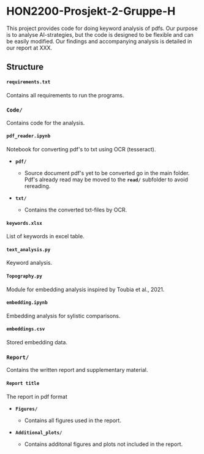 # HON2200-Prosjekt-2-Gruppe-H

This project provides code for doing keyword analysis of pdfs. Our purpose is to analyse AI-strategies, but the code is designed to be flexible and can be easily modified. Our findings and accompanying analysis is detailed in our report at XXX.

## Structure

#### `requirements.txt`
Contains all requirements to run the programs.


### `Code/`
Contains code for the analysis.

#### `pdf_reader.ipynb`
Notebook for converting pdf's to txt using OCR (tesseract).

- **`pdf/`**
  - Source document pdf's yet to be converted go in the main folder. Pdf's already read may be moved to the **`read/`** subfolder to avoid rereading.

- **`txt/`**
  - Contains the converted txt-files by OCR.


#### `keywords.xlsx`
List of keywords in excel table.

#### `text_analysis.py`
Keyword analysis.

#### `Topography.py`
Module for embedding analysis inspired by Toubia et al., 2021.

#### `embedding.ipynb`
Embedding analysis for sylistic comparisons.

#### `embeddings.csv`
Stored embedding data.



### `Report/`
Contains the written report and supplementary material.

#### `Report title`
The report in pdf format

- **`Figures/`**
  - Contains all figures used in the report.

- **`Additional_plots/`**
  - Contains additonal figures and plots not included in the report.

